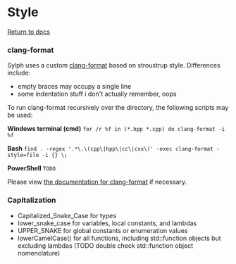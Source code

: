 # Style

[Return to docs](../docs.md)

### clang-format
Sylph uses a custom [clang-format](.././.clang-format) based on stroustrup style. Differences include:
- empty braces may occupy a single line
- some indentation stuff i don't actually remember, oops

To run clang-format recursively over the directory, the following scripts may be used:

**Windows terminal (cmd)**
	`for /r %f in (*.hpp *.cpp) do clang-format -i %f`

**Bash**
	`find . -regex '.*\.\(cpp\|hpp\|cc\|cxx\)' -exec clang-format -style=file -i {} \;`

**PowerShell**
	`TODO`

Please view [the documentation for clang-format](https://clang.llvm.org/docs/ClangFormat.html) if necessary.

### Capitalization
- Capitalized_Snake_Case for types
- lower_snake_case for variables, local constants, and lambdas
- UPPER_SNAKE for global constants or enumeration values
- lowerCamelCase() for all functions, including std::function objects but excluding lambdas
(TODO double check std::function object nomenclature)